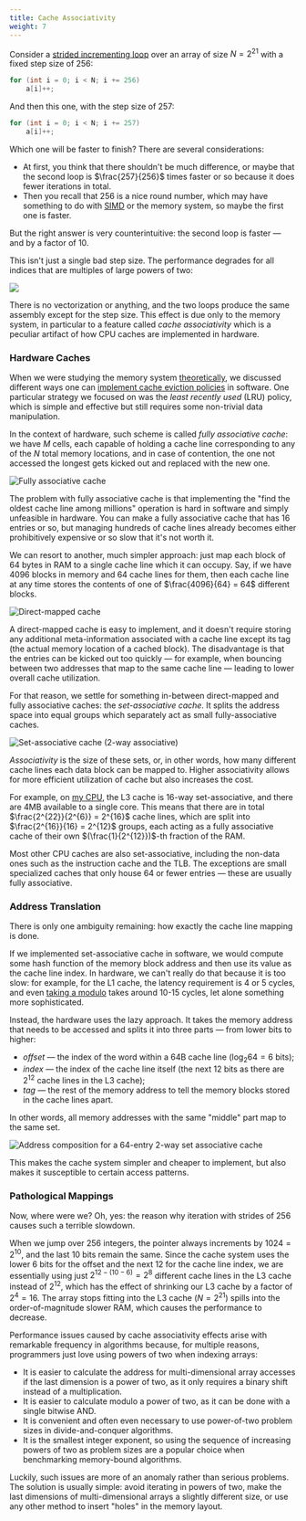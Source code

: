 ```yaml
---
title: Cache Associativity
weight: 7
---
```


Consider a [strided incrementing loop](../cache-lines) over an array of size $N=2^{21}$ with a fixed step size of 256:

```cpp
for (int i = 0; i < N; i += 256)
    a[i]++;
```

And then this one, with the step size of 257:

```cpp
for (int i = 0; i < N; i += 257)
    a[i]++;
```

Which one will be faster to finish? There are several considerations:

- At first, you think that there shouldn't be much difference, or maybe that the second loop is $\frac{257}{256}$ times faster or so because it does fewer iterations in total.
- Then you recall that 256 is a nice round number, which may have something to do with [SIMD](/hpc/simd) or the memory system, so maybe the first one is faster.

But the right answer is very counterintuitive: the second loop is faster — and by a factor of 10.

This isn't just a single bad step size. The performance degrades for all indices that are multiples of large powers of two:

![](../img/strides-small.svg)

There is no vectorization or anything, and the two loops produce the same assembly except for the step size. This effect is due only to the memory system, in particular to a feature called *cache associativity* which is a peculiar artifact of how CPU caches are implemented in hardware.

### Hardware Caches

When we were studying the memory system [theoretically](/hpc/external-memory), we discussed different ways one can [implement cache eviction policies](/hpc/external-memory/policies/) in software. One particular strategy we focused on was the *least recently used* (LRU) policy, which is simple and effective but still requires some non-trivial data manipulation.

In the context of hardware, such scheme is called *fully associative cache*: we have $M$ cells, each capable of holding a cache line corresponding to any of the $N$ total memory locations, and in case of contention, the one not accessed the longest gets kicked out and replaced with the new one.

![Fully associative cache](../img/cache1.png)

The problem with fully associative cache is that implementing the "find the oldest cache line among millions" operation is hard in software and simply unfeasible in hardware. You can make a fully associative cache that has 16 entries or so, but managing hundreds of cache lines already becomes either prohibitively expensive or so slow that it's not worth it.

We can resort to another, much simpler approach: just map each block of 64 bytes in RAM to a single cache line which it can occupy. Say, if we have 4096 blocks in memory and 64 cache lines for them, then each cache line at any time stores the contents of one of $\frac{4096}{64} = 64$ different blocks.

![Direct-mapped cache](../img/cache2.png)

A direct-mapped cache is easy to implement, and it doesn't require storing any additional meta-information associated with a cache line except its tag (the actual memory location of a cached block). The disadvantage is that the entries can be kicked out too quickly — for example, when bouncing between two addresses that map to the same cache line — leading to lower overall cache utilization.

For that reason, we settle for something in-between direct-mapped and fully associative caches: the *set-associative cache*. It splits the address space into equal groups which separately act as small fully-associative caches.

![Set-associative cache (2-way associative)](../img/cache3.png)

*Associativity* is the size of these sets, or, in other words, how many different cache lines each data block can be mapped to. Higher associativity allows for more efficient utilization of cache but also increases the cost.

For example, on [my CPU](https://en.wikichip.org/wiki/amd/ryzen_7/4700u), the L3 cache is 16-way set-associative, and there are 4MB available to a single core. This means that there are in total $\frac{2^{22}}{2^{6}} = 2^{16}$ cache lines, which are split into $\frac{2^{16}}{16} = 2^{12}$ groups, each acting as a fully associative cache of their own $(\frac{1}{2^{12}})$-th fraction of the RAM.

Most other CPU caches are also set-associative, including the non-data ones such as the instruction cache and the TLB. The exceptions are small specialized caches that only house 64 or fewer entries — these are usually fully associative.

### Address Translation

There is only one ambiguity remaining: how exactly the cache line mapping is done.

If we implemented set-associative cache in software, we would compute some hash function of the memory block address and then use its value as the cache line index. In hardware, we can't really do that because it is too slow: for example, for the L1 cache, the latency requirement is 4 or 5 cycles, and even [taking a modulo](/hpc/arithmetic/division) takes around 10-15 cycles, let alone something more sophisticated.

Instead, the hardware uses the lazy approach. It takes the memory address that needs to be accessed and splits it into three parts — from lower bits to higher:

- *offset* — the index of the word within a 64B cache line ($\log_2 64 = 6$ bits);
- *index* — the index of the cache line itself (the next $12$ bits as there are $2^{12}$ cache lines in the L3 cache);
- *tag* — the rest of the memory address to tell the memory blocks stored in the cache lines apart.

In other words, all memory addresses with the same "middle" part map to the same set.

![Address composition for a 64-entry 2-way set associative cache](../img/address.png)

This makes the cache system simpler and cheaper to implement, but also makes it susceptible to certain access patterns.

### Pathological Mappings

Now, where were we? Oh, yes: the reason why iteration with strides of 256 causes such a terrible slowdown.

When we jump over 256 integers, the pointer always increments by $1024 = 2^{10}$, and the last 10 bits remain the same. Since the cache system uses the lower 6 bits for the offset and the next 12 for the cache line index, we are essentially using just $2^{12 - (10 - 6)} = 2^8$ different cache lines in the L3 cache instead of $2^{12}$, which has the effect of shrinking our L3 cache by a factor of $2^4 = 16$. The array stops fitting into the L3 cache ($N=2^21$) spills into the order-of-magnitude slower RAM, which causes the performance to decrease.

<!--

TODO: Implement this in software:

Inside these sets, cache operates simply as LRU. Instead of storing time, you just store counters: the later an element was accessed, the lower its counter is. In hardware, you need to maintain $n$ counters of $\log_2 n$ bits each. When a cell is accessed, its counter becomes $(n-1)$ (maximum possible), and the others that are larger need to be decremented by one. Then to kick out an element you need to find the counter with zero and replace it, and then decrement everyone else's counters.

Simply speaking, the CPU just maintains these cells containing data, and when reading any cell from the main memory the CPU first looks it up in the cache, and if it contains the data, it reads it and otherwise goes to a higher cache level until it reaches main memory. Simple and beautiful.

along with a "tag" information which helps identify which block it is

-->

Performance issues caused by cache associativity effects arise with remarkable frequency in algorithms because, for multiple reasons, programmers just love using powers of two when indexing arrays:

- It is easier to calculate the address for multi-dimensional array accesses if the last dimension is a power of two, as it only requires a binary shift instead of a multiplication.
- It is easier to calculate modulo a power of two, as it can be done with a single bitwise AND.
- It is convenient and often even necessary to use power-of-two problem sizes in divide-and-conquer algorithms.
- It is the smallest integer exponent, so using the sequence of increasing powers of two as problem sizes are a popular choice when benchmarking memory-bound algorithms.

Luckily, such issues are more of an anomaly rather than serious problems. The solution is usually simple: avoid iterating in powers of two, make the last dimensions of multi-dimensional arrays a slightly different size, or use any other method to insert "holes" in the memory layout.

